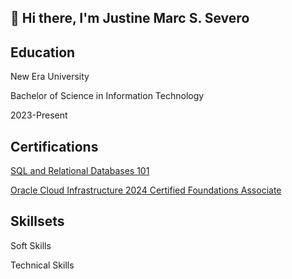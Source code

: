 ## 👋 Hi there, I'm Justine Marc S. Severo
## Education
New Era University

Bachelor of Science in Information Technology

2023-Present
## Certifications
[SQL and Relational Databases 101](https://courses.cognitiveclass.ai/certificates/3089e73fa68a425fb2ef58b97560e060)

[Oracle Cloud Infrastructure 2024 Certified Foundations Associate](https://catalog-education.oracle.com/ords/certview/sharebadge?id=610E6732EB8C3165D97094BD2BBD8DC2F4655E505E477C671CA05261B0868BA0)
## Skillsets
Soft Skills

Technical Skills


<!--
**ytzxcs/ytzxcs** is a ✨ _special_ ✨ repository because its `README.md` (this file) appears on your GitHub profile.

Here are some ideas to get you started:

- 🔭 I’m currently working on ...
- 🌱 I’m currently learning ...
- 👯 I’m looking to collaborate on ...
- 🤔 I’m looking for help with ...
- 💬 Ask me about ...
- 📫 How to reach me: ...
- 😄 Pronouns: ...
- ⚡ Fun fact: ...
-->
